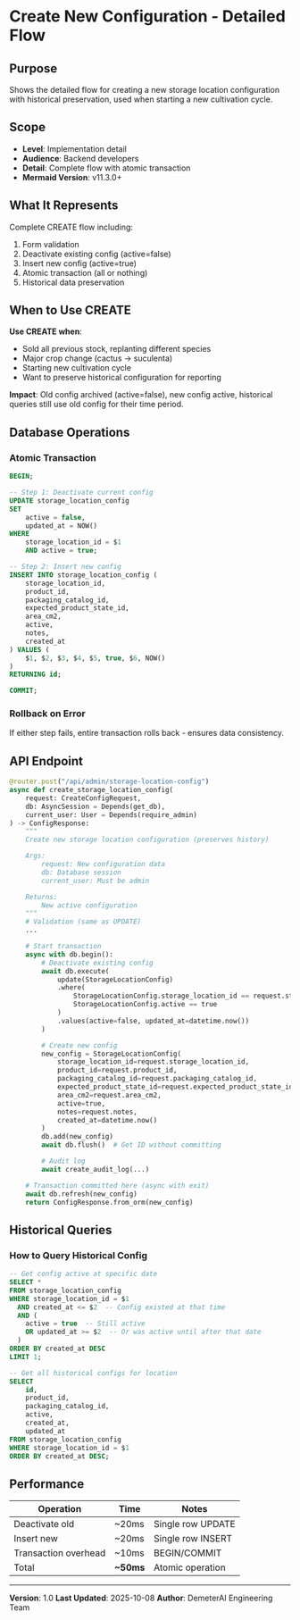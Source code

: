 # Create New Configuration - Detailed Flow

## Purpose

Shows the detailed flow for creating a new storage location configuration with historical
preservation, used when starting a new cultivation cycle.

## Scope

- **Level**: Implementation detail
- **Audience**: Backend developers
- **Detail**: Complete flow with atomic transaction
- **Mermaid Version**: v11.3.0+

## What It Represents

Complete CREATE flow including:

1. Form validation
2. Deactivate existing config (active=false)
3. Insert new config (active=true)
4. Atomic transaction (all or nothing)
5. Historical data preservation

## When to Use CREATE

**Use CREATE when**:

- Sold all previous stock, replanting different species
- Major crop change (cactus → suculenta)
- Starting new cultivation cycle
- Want to preserve historical configuration for reporting

**Impact**: Old config archived (active=false), new config active, historical queries still use old
config for their time period.

## Database Operations

### Atomic Transaction

```sql
BEGIN;

-- Step 1: Deactivate current config
UPDATE storage_location_config
SET
    active = false,
    updated_at = NOW()
WHERE
    storage_location_id = $1
    AND active = true;

-- Step 2: Insert new config
INSERT INTO storage_location_config (
    storage_location_id,
    product_id,
    packaging_catalog_id,
    expected_product_state_id,
    area_cm2,
    active,
    notes,
    created_at
) VALUES (
    $1, $2, $3, $4, $5, true, $6, NOW()
)
RETURNING id;

COMMIT;
```

### Rollback on Error

If either step fails, entire transaction rolls back - ensures data consistency.

## API Endpoint

```python
@router.post("/api/admin/storage-location-config")
async def create_storage_location_config(
    request: CreateConfigRequest,
    db: AsyncSession = Depends(get_db),
    current_user: User = Depends(require_admin)
) -> ConfigResponse:
    """
    Create new storage location configuration (preserves history)

    Args:
        request: New configuration data
        db: Database session
        current_user: Must be admin

    Returns:
        New active configuration
    """
    # Validation (same as UPDATE)
    ...

    # Start transaction
    async with db.begin():
        # Deactivate existing config
        await db.execute(
            update(StorageLocationConfig)
            .where(
                StorageLocationConfig.storage_location_id == request.storage_location_id,
                StorageLocationConfig.active == true
            )
            .values(active=false, updated_at=datetime.now())
        )

        # Create new config
        new_config = StorageLocationConfig(
            storage_location_id=request.storage_location_id,
            product_id=request.product_id,
            packaging_catalog_id=request.packaging_catalog_id,
            expected_product_state_id=request.expected_product_state_id,
            area_cm2=request.area_cm2,
            active=true,
            notes=request.notes,
            created_at=datetime.now()
        )
        db.add(new_config)
        await db.flush()  # Get ID without committing

        # Audit log
        await create_audit_log(...)

    # Transaction committed here (async with exit)
    await db.refresh(new_config)
    return ConfigResponse.from_orm(new_config)
```

## Historical Queries

### How to Query Historical Config

```sql
-- Get config active at specific date
SELECT *
FROM storage_location_config
WHERE storage_location_id = $1
  AND created_at <= $2  -- Config existed at that time
  AND (
    active = true  -- Still active
    OR updated_at >= $2  -- Or was active until after that date
  )
ORDER BY created_at DESC
LIMIT 1;

-- Get all historical configs for location
SELECT
    id,
    product_id,
    packaging_catalog_id,
    active,
    created_at,
    updated_at
FROM storage_location_config
WHERE storage_location_id = $1
ORDER BY created_at DESC;
```

## Performance

| Operation            | Time      | Notes             |
|----------------------|-----------|-------------------|
| Deactivate old       | ~20ms     | Single row UPDATE |
| Insert new           | ~20ms     | Single row INSERT |
| Transaction overhead | ~10ms     | BEGIN/COMMIT      |
| Total                | **~50ms** | Atomic operation  |

---

**Version**: 1.0
**Last Updated**: 2025-10-08
**Author**: DemeterAI Engineering Team
